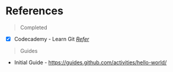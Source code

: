 # References

> Completed

  - [x] Codecademy - Learn Git *[Refer](https://github.com/karthikAbhi/Learn-Github/blob/master/Codecademy%20-%20Git%20Tutorial.md)*

> Guides

  * Initial Guide - https://guides.github.com/activities/hello-world/
